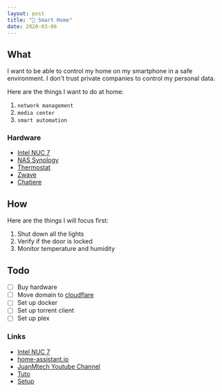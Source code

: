 ```yaml
---
layout: post
title: "🤖 Smart Home"
date: 2020-03-06
---
```


## What

I want to be able to control my home on my smartphone in a safe environment. I don't trust private companies to control my personal data.

Here are the things I want to do at home:

1. `network management`
2. `media center`
3. `smart automation`

### Hardware

- [Intel NUC 7](https://www.amazon.ca/s?k=intel+nuc+i7)
- [NAS Synology](https://www.amazon.ca/dp/B075N1Z9LT)
- [Thermostat](https://www.amazon.com/dp/B06W2LQY6L)
- [Zwave](https://www.amazon.ca/dp/B00X0AWA6E)
- [Chatiere](https://www.amazon.ca/SureFlap-Microchip-Porte-animal-domestique/dp/B009NH6NR0)

## How

Here are the things I will focus first:

1. Shut down all the lights
2. Verify if the door is locked
3. Monitor temperature and humidity

## Todo

- [ ] Buy hardware
- [ ] Move domain to [cloudflare](https://www.cloudflare.com/en-au/products/registrar/)
- [ ] Set up docker
- [ ] Set up torrent client
- [ ] Set up plex

### Links

- [Intel NUC 7](https://www.amazon.ca/Intel-Windows-Optane-Gunmetal-BOXNUC7i5BNHXF/dp/B075VT9BDZ)
- [home-assistant.io](https://www.home-assistant.io/)
- [JuanMtech Youtube Channel](https://www.youtube.com/user/Jfelipe83M)
- [Tuto](https://www.smarthomebeginner.com/traefik-2-docker-tutorial/)
- [Setup](https://www.smarthomebeginner.com/my-smart-home-setup-2019/)
